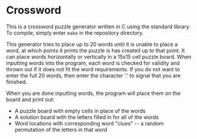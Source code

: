 # Crossword

This is a crossword puzzle generator written in C using the standard library. To compile, simply enter `make` in the repository directory.

This generator tries to place up to 20 words until it is unable to place a word, at which points it prints the puzzle is has created up to that point. It can place words horizontally or vertically in a 15x15 cell puzzle board. When inputting words into the program, each word is checked for validity and thrown out if it does not fit the word requirements. If you do not want to enter the full 20 words, then enter the character '.' to signal that you are finished.

When you are done inputting words, the program will place them on the board and print out:

- A puzzle board with empty cells in place of the words
- A solution board with the letters filled in for all of the words
- Word locations with corresponding word "clues" -- a random permutation of the letters in that word
